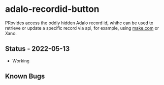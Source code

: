 # adalo-recordid-button
PRovides access the oddly hidden Adalo record id, whihc can be used to retrieve or update a specific record via api, for example, using [make.com](https://www.make.com/en/register?pc=pragmaflow) or Xano. 


## Status - 2022-05-13
- Working

## Known Bugs

